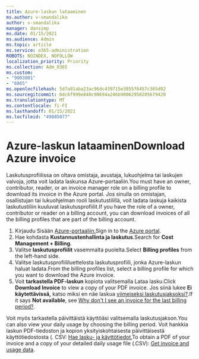 ```yaml
---
title: Azure-laskun lataaminen
ms.author: v-smandalika
author: v-smandalika
manager: dansimp
ms.date: 01/15/2021
ms.audience: Admin
ms.topic: article
ms.service: o365-administration
ROBOTS: NOINDEX, NOFOLLOW
localization_priority: Priority
ms.collection: Adm_O365
ms.custom:
- "9003801"
- "6865"
ms.openlocfilehash: 5d7a91aba23ac96dc439715e3855f6457c365d02
ms.sourcegitcommit: 6dc6f999e840c90694a246b90062950205679420
ms.translationtype: MT
ms.contentlocale: fi-FI
ms.lasthandoff: 01/15/2021
ms.locfileid: "49885077"
---
```

# <a name="download-azure-invoice"></a><span data-ttu-id="928a5-102">Azure-laskun lataaminen</span><span class="sxs-lookup"><span data-stu-id="928a5-102">Download Azure invoice</span></span>

<span data-ttu-id="928a5-103">Laskutusprofiilissa on oltava omistaja, avustaja, lukuohjelma tai laskujen valvoja, jotta voit ladata laskunsa Azure-portaaliin.</span><span class="sxs-lookup"><span data-stu-id="928a5-103">You must have an owner, contributor, reader, or an invoice manager role on a billing profile to download its invoice in the Azure portal.</span></span> <span data-ttu-id="928a5-104">Jos sinulla on omistajan, osallistujan tai lukuohjelman rooli laskutustilillä, voit ladata laskuja kaikista laskutustiliin kuuluvat laskutusprofiilit.</span><span class="sxs-lookup"><span data-stu-id="928a5-104">If you have the role of a owner, contributor or reader on a billing account, you can download invoices of all the billing profiles that are part of the billing account.</span></span>

1. <span data-ttu-id="928a5-105">Kirjaudu Sisään [Azure-portaaliin.](https://portal.azure.com/)</span><span class="sxs-lookup"><span data-stu-id="928a5-105">Sign in to the [Azure portal](https://portal.azure.com/).</span></span>
2. <span data-ttu-id="928a5-106">Hae kohdasta **Kustannustenhallinta ja laskutus**.</span><span class="sxs-lookup"><span data-stu-id="928a5-106">Search for **Cost Management + Billing**.</span></span>
3. <span data-ttu-id="928a5-107">Valitse **laskutusprofiilit** vasemmalta puolelta.</span><span class="sxs-lookup"><span data-stu-id="928a5-107">Select **Billing profiles** from the left-hand side.</span></span>
4. <span data-ttu-id="928a5-108">Valitse laskutusprofiililuettelosta laskutusprofiili, jonka Azure-laskun haluat ladata.</span><span class="sxs-lookup"><span data-stu-id="928a5-108">From the billing profiles list, select a billing profile for which you want to download the Azure invoice.</span></span>
5. <span data-ttu-id="928a5-109">Voit **tarkastella PDF-laskun** kopiota valitsemalla Lataa lasku.</span><span class="sxs-lookup"><span data-stu-id="928a5-109">Click **Download Invoice** to view a copy of your PDF invoice.</span></span> <span data-ttu-id="928a5-110">Jos siinä lukee **Ei käytettävissä,** katso miksi en näe laskua [viimeiseksi laskutusjaksoksi?](https://docs.microsoft.com/azure/cost-management-billing/manage/download-azure-invoice-daily-usage-date).</span><span class="sxs-lookup"><span data-stu-id="928a5-110">If it says **Not available**, see [Why don't I see an invoice for the last billing period?](https://docs.microsoft.com/azure/cost-management-billing/manage/download-azure-invoice-daily-usage-date).</span></span>

<span data-ttu-id="928a5-111">Voit myös tarkastella päivittäistä käyttöäsi valitsemalla laskutusjakson.</span><span class="sxs-lookup"><span data-stu-id="928a5-111">You can also view your daily usage by choosing the billing period.</span></span> <span data-ttu-id="928a5-112">Voit hankkia laskun PDF-tiedoston ja kopion yksityiskohtaisesta päivittäisestä käyttötiedostosta (. CSV: [Hae lasku- ja käyttötiedot.](https://docs.microsoft.com/azure/cost-management-billing/manage/download-azure-invoice-daily-usage-date)</span><span class="sxs-lookup"><span data-stu-id="928a5-112">To obtain a PDF of your invoice and a copy of your detailed daily usage file (.CSV): [Get invoice and usage data](https://docs.microsoft.com/azure/cost-management-billing/manage/download-azure-invoice-daily-usage-date).</span></span>